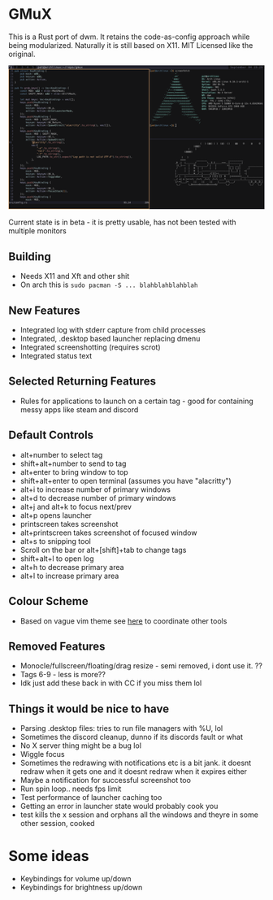 # GMuX
This is a Rust port of dwm. It retains the code-as-config approach while being modularized. Naturally it is still based on X11. MIT Licensed like the original.

![gmux screenshot](./gmux.png)


Current state is in beta - it is pretty usable, has not been tested with multiple monitors



## Building
* Needs X11 and Xft and other shit
* On arch this is `sudo pacman -S ... blahblahblahblah`

## New Features
* Integrated log with stderr capture from child processes
* Integrated, .desktop based launcher replacing dmenu
* Integrated screenshotting (requires scrot)
* Integrated status text

## Selected Returning Features
* Rules for applications to launch on a certain tag - good for containing messy apps like steam and discord

## Default Controls
* alt+number to select tag
* shift+alt+number to send to tag
* alt+enter to bring window to top
* shift+alt+enter to open terminal (assumes you have "alacritty")
* alt+i to increase number of primary windows
* alt+d to decrease number of primary windows
* alt+j and alt+k to focus next/prev
* alt+p opens launcher
* printscreen takes screenshot
* alt+printscreen takes screenshot of focused window
* alt+s to snipping tool
* Scroll on the bar or alt+[shift]+tab to change tags
* shift+alt+l to open log
* alt+h to decrease primary area
* alt+l to increase primary area

## Colour Scheme
* Based on vague vim theme see [here](https://xpjb.github.io/tools/palette.html) to coordinate other tools

## Removed Features
* Monocle/fullscreen/floating/drag resize - semi removed, i dont use it. ??
* Tags 6-9 - less is more?? 
* Idk just add these back in with CC if you miss them lol

## Things it would be nice to have
* Parsing .desktop files: tries to run file managers with %U, lol
* Sometimes the discord cleanup, dunno if its discords fault or what
* No X server thing might be a bug lol
* Wiggle focus
* Sometimes the redrawing with notifications etc is a bit jank. it doesnt redraw when it gets one and it doesnt redraw when it expires either
* Maybe a notification for successful screenshot too
* Run spin loop.. needs fps limit
* Test performance of launcher caching too
* Getting an error in launcher state would probably cook you
* test kills the x session and orphans all the windows and theyre in some other session, cooked


# Some ideas
* Keybindings for volume up/down
* Keybindings for brightness up/down
